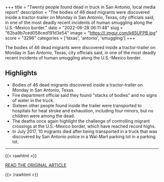 +++
title = "Twenty people found dead in truck in San Antonio, local media report"
description = "The bodies of 46 dead migrants were discovered inside a tractor-trailer on Monday in San Antonio, Texas, city officials said, in one of the most deadly recent incidents of human smuggling along the U.S.-Mexico border."
date = "2022-06-28 06:11:48"
slug = "62ba9b7ced058ced191d3e54"
image = "https://i.imgur.com/k65UFPB.jpg"
score = "3296"
categories = ['texas', 'antonio', 'smuggling']
+++

The bodies of 46 dead migrants were discovered inside a tractor-trailer on Monday in San Antonio, Texas, city officials said, in one of the most deadly recent incidents of human smuggling along the U.S.-Mexico border.

## Highlights

- Bodies of 46 dead migrants discovered inside a tractor-trailer on Monday in San Antonio, Texas.
- Fire department official said they found "stacks of bodies" and no signs of water in the truck.
- Sixteen other people found inside the trailer were transported to hospitals for heat stroke and exhaustion, including four minors, but no children were among the dead.
- The deaths once again highlight the challenge of controlling migrant crossings at the U.S.-Mexico border, which have reached record highs.
- In July 2017, 10 migrants died after being transported in a truck that was discovered by San Antonio police in a Wal-Mart parking lot in a parking lot.

---

{{< rawhtml >}}
  <p class="article-category">
    <a target="_blank" href="https://www.reuters.com/world/us/twenty-people-found-dead-truck-san-antonio-local-media-report-2022-06-28/">READ THE ORIGINAL ARTICLE</a>
  </p>
{{< /rawhtml >}}
